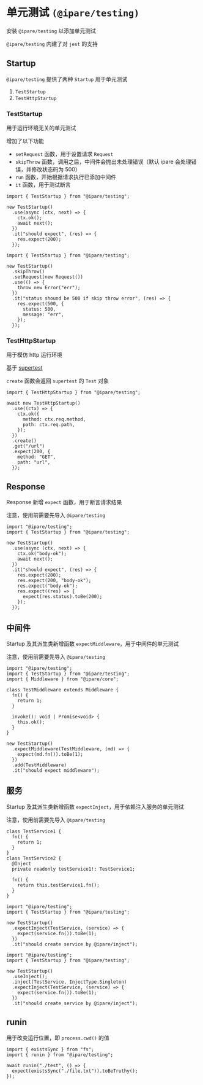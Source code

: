 # 单元测试 `(@ipare/testing)`

安装 `@ipare/testing` 以添加单元测试

`@ipare/testing` 内建了对 `jest` 的支持

## Startup

`@ipare/testing` 提供了两种 `Startup` 用于单元测试

1. `TestStartup`
2. `TestHttpStartup`

### TestStartup

用于运行环境无关的单元测试

增加了以下功能

- `setRequest` 函数，用于设置请求 `Request`
- `skipThrow` 函数，调用之后，中间件会抛出未处理错误（默认 ipare 会处理错误，并修改状态码为 500）
- `run` 函数，开始根据请求执行已添加中间件
- `it` 函数，用于测试断言

```TS
import { TestStartup } from "@ipare/testing";

new TestStartup()
  .use(async (ctx, next) => {
    ctx.ok();
    await next();
  })
  .it("should expect", (res) => {
    res.expect(200);
  });
```

```TS
import { TestStartup } from "@ipare/testing";

new TestStartup()
  .skipThrow()
  .setRequest(new Request())
  .use(() => {
    throw new Error("err");
  })
  .it("status shound be 500 if skip throw error", (res) => {
    res.expect(500, {
      status: 500,
      message: "err",
    });
  });
```

### TestHttpStartup

用于模仿 http 运行环境

基于 [supertest](https://github.com/visionmedia/supertest)

`create` 函数会返回 `supertest` 的 `Test` 对象

```TS
import { TestHttpStartup } from "@ipare/testing";

await new TestHttpStartup()
  .use((ctx) => {
    ctx.ok({
      method: ctx.req.method,
      path: ctx.req.path,
    });
  })
  .create()
  .get("/url")
  .expect(200, {
    method: "GET",
    path: "url",
  });
```

## Response

Response 新增 `expect` 函数，用于断言请求结果

注意，使用前需要先导入 `@ipare/testing`

```TS
import "@ipare/testing";
import { TestStartup } from "@ipare/testing";

new TestStartup()
  .use(async (ctx, next) => {
    ctx.ok("body-ok");
    await next();
  })
  .it("should expect", (res) => {
    res.expect(200);
    res.expect(200, "body-ok");
    res.expect("body-ok");
    res.expect((res) => {
      expect(res.status).toBe(200);
    });
  });
```

## 中间件

Startup 及其派生类新增函数 `expectMiddleware`，用于中间件的单元测试

注意，使用前需要先导入 `@ipare/testing`

```TS
import "@ipare/testing";
import { TestStartup } from "@ipare/testing";
import { Middleware } from "@ipare/core";

class TestMiddleware extends Middleware {
  fn() {
    return 1;
  }

  invoke(): void | Promise<void> {
    this.ok();
  }
}

new TestStartup()
  .expectMiddleware(TestMiddleware, (md) => {
    expect(md.fn()).toBe(1);
  })
  .add(TestMiddleware)
  .it("should expect middleware");
```

## 服务

Startup 及其派生类新增函数 `expectInject`，用于依赖注入服务的单元测试

注意，使用前需要先导入 `@ipare/testing`

```TS
class TestService1 {
  fn() {
    return 1;
  }
}
class TestService2 {
  @Inject
  private readonly testService1!: TestService1;

  fn() {
    return this.testService1.fn();
  }
}
```

```TS
import "@ipare/testing";
import { TestStartup } from "@ipare/testing";

new TestStartup()
  .expectInject(TestService, (service) => {
    expect(service.fn()).toBe(1);
  })
  .it("should create service by @ipare/inject");
```

```TS
import "@ipare/testing";
import { TestStartup } from "@ipare/testing";

new TestStartup()
  .useInject();
  .inject(TestService, InjectType.Singleton)
  .expectInject(TestService, (service) => {
    expect(service.fn()).toBe(1);
  })
  .it("should create service by @ipare/inject");
```

## runin

用于改变运行位置，即 `process.cwd()` 的值

```TS
import { existsSync } from "fs";
import { runin } from "@ipare/testing";

await runin("./test", () => {
  expect(existsSync("./file.txt")).toBeTruthy();
});
```
